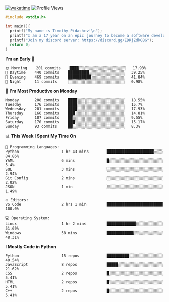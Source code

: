 [![wakatime](https://wakatime.com/badge/user/b920b284-3cde-4cd4-b72e-f7f22d050b16.svg)](https://wakatime.com/@b920b284-3cde-4cd4-b72e-f7f22d050b16)
![Profile Views](http://img.shields.io/badge/Profile%20Views-856-blue)
```c
#include <stdio.h>

int main(){
  printf("My name is Timothy Pidashev!\n"); 
  printf("I am a 17 year on an epic journey to become a software developer!\n");
  printf("Join my discord server: https://discord.gg/EDRjZdkGBG");
  return 0;
}
```

<!--START_SECTION:waka-->
**I'm an Early 🐤** 

```text
🌞 Morning    201 commits    ████░░░░░░░░░░░░░░░░░░░░░   17.93% 
🌆 Daytime    440 commits    █████████░░░░░░░░░░░░░░░░   39.25% 
🌃 Evening    469 commits    ██████████░░░░░░░░░░░░░░░   41.84% 
🌙 Night      11 commits     ░░░░░░░░░░░░░░░░░░░░░░░░░   0.98%

```
📅 **I'm Most Productive on Monday** 

```text
Monday       208 commits    ████░░░░░░░░░░░░░░░░░░░░░   18.55% 
Tuesday      176 commits    ████░░░░░░░░░░░░░░░░░░░░░   15.7% 
Wednesday    201 commits    ████░░░░░░░░░░░░░░░░░░░░░   17.93% 
Thursday     166 commits    ███░░░░░░░░░░░░░░░░░░░░░░   14.81% 
Friday       107 commits    ██░░░░░░░░░░░░░░░░░░░░░░░   9.55% 
Saturday     170 commits    ███░░░░░░░░░░░░░░░░░░░░░░   15.17% 
Sunday       93 commits     ██░░░░░░░░░░░░░░░░░░░░░░░   8.3%

```


📊 **This Week I Spent My Time On** 

```text
💬 Programming Languages: 
Python                   1 hr 43 mins        █████████████████████░░░░   84.86% 
YAML                     6 mins              █░░░░░░░░░░░░░░░░░░░░░░░░   5.4% 
SQL                      3 mins              ░░░░░░░░░░░░░░░░░░░░░░░░░   2.94% 
Git Config               2 mins              ░░░░░░░░░░░░░░░░░░░░░░░░░   2.02% 
JSON                     1 min               ░░░░░░░░░░░░░░░░░░░░░░░░░   1.49%

🔥 Editors: 
VS Code                  2 hrs 1 min         █████████████████████████   100.0%

💻 Operating System: 
Linux                    1 hr 2 mins         █████████████░░░░░░░░░░░░   51.69% 
Windows                  58 mins             ████████████░░░░░░░░░░░░░   48.31%

```

**I Mostly Code in Python** 

```text
Python                   15 repos            ██████████░░░░░░░░░░░░░░░   40.54% 
JavaScript               8 repos             █████░░░░░░░░░░░░░░░░░░░░   21.62% 
CSS                      2 repos             █░░░░░░░░░░░░░░░░░░░░░░░░   5.41% 
HTML                     2 repos             █░░░░░░░░░░░░░░░░░░░░░░░░   5.41% 
C++                      2 repos             █░░░░░░░░░░░░░░░░░░░░░░░░   5.41%

```



<!--END_SECTION:waka-->
